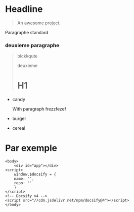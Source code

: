 # Headline

> An awesome project.

Paragraphe standard

### deuxieme paragraphe

> blckkqute
>
> deuxieme
> 
> # H1

- candy
  
  With paragraph
  frezzfezef
- burger
- cereal

# Par exemple


    <body>
        <div id="app"></div>
    <script>
        window.$docsify = {
        name: '',
        repo: ''
        }
    </script>
    <!-- Docsify v4 -->
    <script src="//cdn.jsdelivr.net/npm/docsify@4"></script>
    </body>
